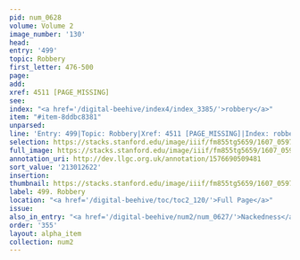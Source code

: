 ```yaml
---
pid: num_0628
volume: Volume 2
image_number: '130'
head:
entry: '499'
topic: Robbery
first_letter: 476-500
page:
add:
xref: 4511 [PAGE_MISSING]
see:
index: "<a href='/digital-beehive/index4/index_3385/'>robbery</a>"
item: "#item-8ddbc8381"
unparsed:
line: 'Entry: 499|Topic: Robbery|Xref: 4511 [PAGE_MISSING]|Index: robbery|#item-8ddbc8381'
selection: https://stacks.stanford.edu/image/iiif/fm855tg5659/1607_0597/871,2622,2830,558/full/0/default.jpg
full_image: https://stacks.stanford.edu/image/iiif/fm855tg5659/1607_0597/full/full/0/default.jpg
annotation_uri: http://dev.llgc.org.uk/annotation/1576690509481
sort_value: '213012622'
insertion:
thumbnail: https://stacks.stanford.edu/image/iiif/fm855tg5659/1607_0597/871,2622,600,180/250,/0/default.jpg
label: 499. Robbery
location: "<a href='/digital-beehive/toc/toc2_120/'>Full Page</a>"
issue:
also_in_entry: "<a href='/digital-beehive/num2/num_0627/'>Nackedness</a>"
order: '355'
layout: alpha_item
collection: num2
---
```

